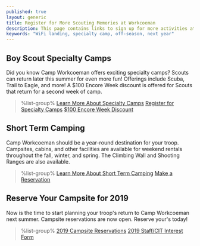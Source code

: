 ```yaml
---
published: true
layout: generic
title: Register for More Scouting Memories at Workcoeman
description: This page contains links to sign up for more activities at Camp Workcoeman.
keywords: "WiFi landing, specialty camp, off-season, next year"
---
```


## Boy Scout Specialty Camps

Did you know Camp Workcoeman offers exciting specialty camps? Scouts can return later this summer for even more fun! Offerings include Scuba, Trail to Eagle, and more! A $100 Encore Week discount is offered for Scouts that return for a second week of camp.

> %list-group%
> <a href="{{ site.url }}/boy-scouts/specialty/" class="list-group-item">Learn More About Specialty Camps</a>
> <a href="{{ site.url }}/boy-scouts/register/" class="list-group-item">Register for Specialty Camps</a>
> <a href="{{ site.url }}/pdf/2018/2018-encore-week.pdf" class="list-group-item">$100 Encore Week Discount</a>


## Short Term Camping

Camp Workcoeman should be a year-round destination for your troop. Campsites, cabins, and other facilities are available for weekend rentals throughout the fall, winter, and spring. The Climbing Wall and Shooting Ranges are also available.

> %list-group%
> <a href="{{ site.url }}/short-term-camping/" class="list-group-item">Learn More About Short Term Camping</a>
> <a href="https://www.ctrivers.org/rentals/periods?filter_by_location=3" class="list-group-item">Make a Reservation</a>


## Reserve Your Campsite for 2019

Now is the time to start planning your troop's return to Camp Workcoeman next summer. Campsite reservations are now open. Reserve your's today!

> %list-group%
> <a href="{{ site.url }}/2019/" class="list-group-item">2019 Campsite Reservations</a>
> <a href="https://docs.google.com/forms/u/2/d/e/1FAIpQLSdisFN4HJJKKY8jHmg2UYLYo8eJg19bDLQCyjSX8Mpp-SjyFA/viewform" class="list-group-item">2019 Staff/CIT Interest Form</a>
